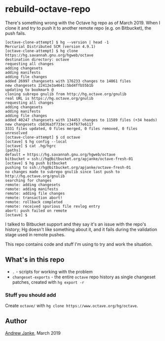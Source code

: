 rebuild-octave-repo
===================

There's something wrong with the Octave hg repo as of March 2019. When I clone it and try to push it to another remote repo (e.g. on Bitbucket), the push fails.

```
[octave-clone-attempt] $ hg --version | head -1
Mercurial Distributed SCM (version 4.9.1)
[octave-clone-attempt] $ hg clone https://hg.savannah.gnu.org/hgweb/octave
destination directory: octave
requesting all changes
adding changesets
adding manifests
adding file changes
added 26997 changesets with 176233 changes to 14061 files
new changesets 22412e3a4641:5bd4ffb55b1b
updating to bookmark @
cloning subrepo gnulib from http://hg.octave.org/gnulib
real URL is https://hg.octave.org/gnulib
requesting all changes
adding changesets
adding manifests
adding file changes
added 40247 changesets with 134453 changes to 11589 files (+34 heads)
new changesets cb836a3f733e:c34f677e6117
3331 files updated, 0 files merged, 0 files removed, 0 files unresolved
[octave-clone-attempt] $ cd octave
[octave] $ hg config --local
[octave] $ cat .hg/hgrc
[paths]
default = https://hg.savannah.gnu.org/hgweb/octave
bitbucket = ssh://hg@bitbucket.org/apjanke/octave-fresh-01
[octave] $ hg push bitbucket
pushing to ssh://hg@bitbucket.org/apjanke/octave-fresh-01
no changes made to subrepo gnulib since last push to http://hg.octave.org/gnulib
searching for changes
remote: adding changesets
remote: adding manifests
remote: adding file changes
remote: transaction abort!
remote: rollback completed
remote: received spurious file revlog entry
abort: push failed on remote
[octave] $
```

I talked to Bitbucket support and they say it's an issue with the repo's history; Hg doesn't like something about it, and it fails during the validation stage used in remote pushes.

This repo contains code and stuff I'm using to try and work the situation.

## What's in this repo

* `.` - scripts for working with the problem
* `changeset-exports` - the entire `octave` repo history as single changeset patches, created with `hg export -r`

### Stuff you should add

Create `octave/` with `hg clone https://www.octave.org/hg/octave`.

## Author

[Andrew Janke](https://apjanke.net), March 2019


